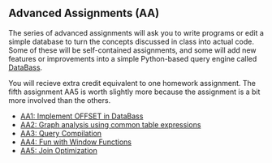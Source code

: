 ## Advanced Assignments (AA)

The series of advanced assignments will ask you to write programs or edit a simple database to turn the concepts discussed in class into actual code.  Some of these will be self-contained assignments, and some will add new features or improvements into a simple Python-based query engine called  [DataBass](https://www.github.com/w4111/databass).

You will recieve extra credit equivalent to one homework assignment.  The fifth assignment AA5 is worth slightly more because the assignment is a bit more involved than the others.

* [AA1: Implement OFFSET in DataBass](./databass/offset.md)
* [AA2: Graph analysis using common table expressions](./graph)
* [AA3: Query Compilation](./databass/compile.md)
* [AA4: Fun with Window Functions](./)
* [AA5: Join Optimization](./databass/join.md)
